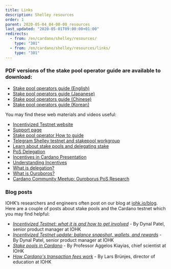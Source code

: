 ```yaml
---
title: Links
description: Shelley resources
order: 1
parent: 2020-05-04_04-00-00_resources
last_updated: "2020-05-01T09:00:00+01:00"
redirects:
  - from: /en/cardano/shelley/resources/
    type: "301"
  - from: /en/cardano/shelley/resources/links/
    type: "301"
---
```

### PDF versions of the stake pool operator guide are available to download:

* [Stake pool operators guide (English)](https://ucarecdn.com/51558f80-e472-4160-9fb3-85c3d109d81f/-/inline/yes/)
* [Stake pool operators guide (Japanese)](https://ucarecdn.com/a7ba770c-f2eb-41f7-8268-fd874ceaf233/-/inline/yes/)
* [Stake pool operators guide (Chinese)](https://ucarecdn.com/e09babfb-bda1-4b19-8a8b-447631fc4981/-/inline/yes/)
* [Stake pool operators guide (Korean)](https://ucarecdn.com/820faeed-a63d-4538-8ff0-2781b9d32fee/-/inline/yes/)

You may find these web materials and videos useful:

- [Incentivized Testnet website](https://staking.cardano.org/en/) 
- [Support page](https://iohk.zendesk.com/hc/en-us/categories/360002392053-Shelley-Incentivised-Testnet)
- [Stake pool operator How to guide](https://github.com/input-output-hk/shelley-testnet/blob/master/docs/stake_pool_operator_how_to.md)
- [Telegram Shelley testnet and stakepool workgroup](https://t.me/CardanoStakePoolWorkgroup)
- [Learn about stake pools and delegating stake](https://staking.cardano.org/) 
- [PoS Delegation](https://www.youtube.com/watch?v=Um9RaJVxl6o) 
- [Incentives in Cardano Presentation](https://static.iohk.io/docs/extra/Incentives-in-Cardano-Presentation.pdf)
- [Understanding Incentives](https://youtu.be/C6DlCL6p_UE)
- [What is delegation?](https://youtu.be/BapcrB8xSeI)
- [What is Ouroboros?](https://www.cardano.org/en/ouroboros/)
- [Cardano Community Meetup: Ouroborus PoS Research](https://www.youtube.com/watch?v=ur1lttBXAGM) 

### Blog posts

IOHK’s researchers and engineers often post on our blog at [iohk.io/blog](https://iohk.io/blog/). Here are a couple of  posts about stake pools and the Cardano testnet which you may find helpful:

* _[Incentivized Testnet: what it is and how to get involved](https://iohk.io/en/blog/posts/2019/10/24/incentivized-testnet-what-is-it-and-how-to-get-involved/)_ - By Dynal Patel, senior product manager at IOHK
* _[Incentivized Testnet update: balance snapshot, wallets, and rewards](https://iohk.io/en/blog/posts/2019/11/27/incentivized-testnet-update-balance-snapshot-wallets-and-rewards/)_ - By Dynal Patel, senior product manager at IOHK
* _[Stake pools in Cardano](https://iohk.io/blog/stake-pools-in-cardano/)_ - By Professor Aggelos Kiayias, chief scientist at IOHK
* _[How Cardano's transaction fees work](https://iohk.io/blog/how-cardanos-transaction-fees-work/)_ - By Lars Brünjes, director of education at IOHK
